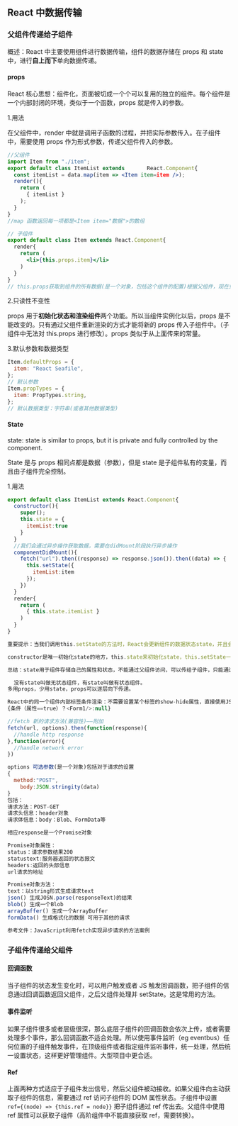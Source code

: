 ## React 中数据传输

### 父组件传递给子组件

概述：React 中主要使用组件进行数据传输，组件的数据存储在 props 和 state 中，进行**自上而下**单向数据传递。

#### props

React 核心思想：组件化，页面被切成一个个可以复用的独立的组件。每个组件是一个内部封闭的环境，类似于一个函数，props 就是传入的参数。

1.用法

在父组件中，render<Example> 中就是调用子函数的过程，并把实际参数传入。在子组件中，需要使用 props 作为形式参数，传递父组件传入的参数。

```jsx
//父组件
import Item from "./item";
export default class ItemList extends 		React.Component{
  const itemList = data.map(item => <Item item=item />);
  render(){
    return (
      { itemList }
    );
  }
}
//map 函数返回每一项都是<Item item="数据">的数组

// 子组件
export default class Item extends React.Component{
  render{
    return (
      <li>{this.props.item}</li>
    )
  }
}
// this.props获取到组件的所有数据(是一个对象，包括这个组件的配置)根据父组件，现在只有item = item 属性，所有直接获取this.props.item即可获得全部数据。
```

2.只读性不变性

props 用于**初始化状态和渲染组件**两个功能。所以当组件实例化以后，props 是不能改变的。只有通过父组件重新渲染的方式才能将新的 props 传入子组件中。（子组件中无法对 this.props 进行修改）。props 类似于从上面传来的常量。

3.默认参数和数据类型

```js
Item.defaultProps = {
  item: "React Seafile",
};
// 默认参数
Item.propTypes = {
  item: PropTypes.string,
};
// 默认数据类型：字符串(或者其他数据类型)
```

#### State

state: state is similar to props, but it is private and fully controlled by the component.

State 是与 props 相同点都是数据（参数），但是 state 是子组件私有的变量，而且由子组件完全控制。

1.用法

```js
export default class ItemList extends React.Component{
  constructor(){
    super();
    this.state = {
      itemList:true
    }
  }
  //我们会通过异步操作获取数据，需要在didMount阶段执行异步操作
  componentDidMount(){
    fetch("url").then((response) => response.json()).then((data) => {
      this.setState({
        itemList:item
      });
    })
  }
  render{
    return (
      { this.state.itemList }
    )
  }
}

重要提示：当我们调用this.setState的方法时，React会更新组件的数据状态state，并且会重新调用render方法，会对组件进行重新渲染。

constructor是唯一初始化state的地方，this.state来初始化state，this.setState一种方法修改state参数。

总结：state用于组件存储自己的属性和状态，不能通过父组件访问，可以传给子组件，只能通过this.setState来修改。~~修改state属性会导致组件重新渲染。~~

  没有state叫做无状态组件，有state叫做有状态组件。
多用props，少用state，props可以逐层向下传递。

React中的同一个组件内部标签条件渲染：不需要设置某个标签的show-hide属性，直接使用JSX中的三目计算进行渲染
{条件（属性==true）？<Form1/>:null}

//fetch 新的请求方法(兼容性)——附加
fetch(url, options).then(function(response){
  //handle http response
},function(error){
  //handle network error
})

options 可选参数(是一个对象)包括对于请求的设置
{
  method:"POST",
    body:JSON.stringity(data)
}
包括：
请求方法：POST-GET
请求头信息：header对象
请求体信息：body：Blob、FormData等

相应response是一个Promise对象

Promise对象属性：
status：请求参数结果200
statustext:服务器返回的状态报文
headers:返回的头部信息
url请求的地址

Promise对象方法：
text：以string形式生成请求text
json() 生成JOSN.parse(responseText)的结果
blob() 生成一个Blob
arrayBuffer() 生成一个ArrayBuffer
formData() 生成格式化的数据 可用于其他的请求

参考文件：JavaScript利用fetch实现异步请求的方法案例
```

### 子组件传递给父组件

#### 回调函数

当子组件的状态发生变化时，可以用户触发或者 JS 触发回调函数，把子组件的信息通过回调函数返回父组件，之后父组件处理并 setState。这是常用的方法。

#### 事件监听

如果子组件很多或者层级很深，那么底层子组件的回调函数会依次上传，或者需要处理多个事件，那么回调函数不适合处理。所以使用事件监听（eg eventbus）任何位置的子组件触发事件，在顶级组件或者指定组件监听事件，统一处理，然后统一设置状态，这样更好管理组件。大型项目中更合适。

#### Ref

上面两种方式适应于子组件发出信号，然后父组件被动接收。如果父组件向主动获取子组件的信息，需要通过 ref 访问子组件的 DOM 属性状态。子组件中设置 `ref={(node) => {this.ref = node}}` 把子组件通过 ref 传出去。父组件中使用 ref 属性可以获取子组件（高阶组件中不能直接获取 ref，需要转换）。
